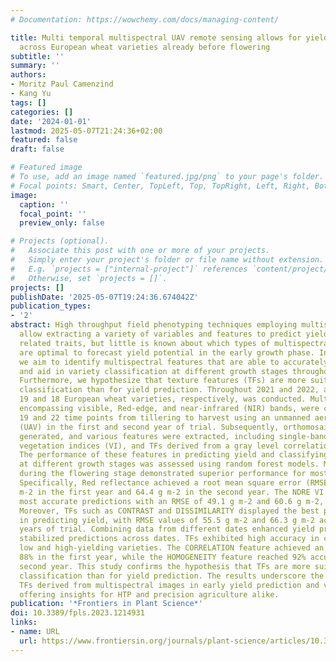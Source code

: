 ```yaml
---
# Documentation: https://wowchemy.com/docs/managing-content/

title: Multi temporal multispectral UAV remote sensing allows for yield assessment
  across European wheat varieties already before flowering
subtitle: ''
summary: ''
authors:
- Moritz Paul Camenzind
- Kang Yu
tags: []
categories: []
date: '2024-01-01'
lastmod: 2025-05-07T21:24:36+02:00
featured: false
draft: false

# Featured image
# To use, add an image named `featured.jpg/png` to your page's folder.
# Focal points: Smart, Center, TopLeft, Top, TopRight, Left, Right, BottomLeft, Bottom, BottomRight.
image:
  caption: ''
  focal_point: ''
  preview_only: false

# Projects (optional).
#   Associate this post with one or more of your projects.
#   Simply enter your project's folder or file name without extension.
#   E.g. `projects = ["internal-project"]` references `content/project/deep-learning/index.md`.
#   Otherwise, set `projects = []`.
projects: []
publishDate: '2025-05-07T19:24:36.674042Z'
publication_types:
- '2'
abstract: High throughput field phenotyping techniques employing multispectral cameras
  allow extracting a variety of variables and features to predict yield and yield
  related traits, but little is known about which types of multispectral features
  are optimal to forecast yield potential in the early growth phase. In this study,
  we aim to identify multispectral features that are able to accurately predict yield
  and aid in variety classification at different growth stages throughout the season.
  Furthermore, we hypothesize that texture features (TFs) are more suitable for variety
  classification than for yield prediction. Throughout 2021 and 2022, a trial involving
  19 and 18 European wheat varieties, respectively, was conducted. Multispectral images,
  encompassing visible, Red-edge, and near-infrared (NIR) bands, were captured at
  19 and 22 time points from tillering to harvest using an unmanned aerial vehicle
  (UAV) in the first and second year of trial. Subsequently, orthomosaic images were
  generated, and various features were extracted, including single-band reflectances,
  vegetation indices (VI), and TFs derived from a gray level correlation matrix (GLCM).
  The performance of these features in predicting yield and classifying varieties
  at different growth stages was assessed using random forest models. Measurements
  during the flowering stage demonstrated superior performance for most features.
  Specifically, Red reflectance achieved a root mean square error (RMSE) of 52.4 g
  m-2 in the first year and 64.4 g m-2 in the second year. The NDRE VI yielded the
  most accurate predictions with an RMSE of 49.1 g m-2 and 60.6 g m-2, respectively.
  Moreover, TFs such as CONTRAST and DISSIMILARITY displayed the best performance
  in predicting yield, with RMSE values of 55.5 g m-2 and 66.3 g m-2 across the two
  years of trial. Combining data from different dates enhanced yield prediction and
  stabilized predictions across dates. TFs exhibited high accuracy in classifying
  low and high-yielding varieties. The CORRELATION feature achieved an accuracy of
  88% in the first year, while the HOMOGENEITY feature reached 92% accuracy in the
  second year. This study confirms the hypothesis that TFs are more suitable for variety
  classification than for yield prediction. The results underscore the potential of
  TFs derived from multispectral images in early yield prediction and varietal classification,
  offering insights for HTP and precision agriculture alike.
publication: '*Frontiers in Plant Science*'
doi: 10.3389/fpls.2023.1214931
links:
- name: URL
  url: https://www.frontiersin.org/journals/plant-science/articles/10.3389/fpls.2023.1214931
---
```

